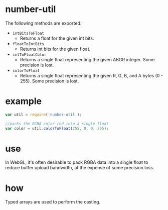# number-util

The following methods are exported:

- `intBitsToFloat`
	- Returns a float for the given int bits.
- `floatToIntBits`
	- Returns int bits for the given float.
- `intToFloatColor`
	- Returns a single float representing the 
	given ABGR integer. Some precision is lost.
- `colorToFloat`
	- Returns a single float representing the
	given R, G, B, and A bytes (0 - 255). Some precision is lost.

# example

```javascript
var util = require('number-util');

//packs the RGBA color red into a single float
var color = util.colorToFloat(255, 0, 0, 255);
```

# use

In WebGL, it's often desirable to pack RGBA data into a single float to reduce buffer upload bandwidth, at the expense of some precision loss. 

# how

Typed arrays are used to perform the casting. 